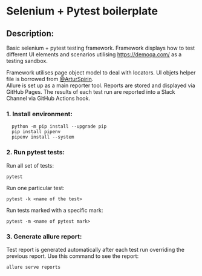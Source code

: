 # Selenium + Pytest boilerplate 

## Description:

Basic selenium + pytest testing framework. Framework displays how to test different UI elements
and scenarios utilising https://demoqa.com/ as a testing sandbox.

Framework utilises page object model to deal with locators. UI objets helper file is borrowed from [@ArturSpirin](https://www.youtube.com/@ArturSpirin).   
Allure is set up as a main reporter tool. Reports are stored and displayed via GitHub Pages.
The results of each test run are reported into a Slack Channel via GitHub Actions hook. 

### 1. Install environment:
```
  python -m pip install --upgrade pip
  pip install pipenv
  pipenv install --system
```

### 2. Run pytest tests:
Run all set of tests:
```
pytest
```
Run one particular test:
```
pytest -k <name of the test>
```
Run tests marked with a specific mark:
```
pytest -m <name of pytest mark>
```

### 3. Generate allure report:
Test report is generated automatically after each test run overriding the previous report. 
Use this command to see the report:
```
allure serve reports
```
